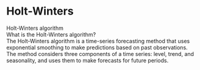 # Holt-Winters
Holt-Winters algorithm<br/>
What is the Holt-Winters algorithm?<br/>
The Holt-Winters algorithm is a time-series forecasting method that uses exponential smoothing to make predictions based on past observations. The method considers three components of a time series: level, trend, and seasonality, and uses them to make forecasts for future periods.
